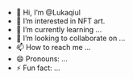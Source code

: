 - 👋 Hi, I’m @Lukaqiul
- 👀 I’m interested in NFT art.
- 🌱 I’m currently learning ...
- 💞️ I’m looking to collaborate on ...
- 📫 How to reach me ...
- 😄 Pronouns: ...
- ⚡ Fun fact: ...

<!---
Lukaqiul/Lukaqiul is a ✨ special ✨ repository because its `README.md` (this file) appears on your GitHub profile.
You can click the Preview link to take a look at your changes.
--->
